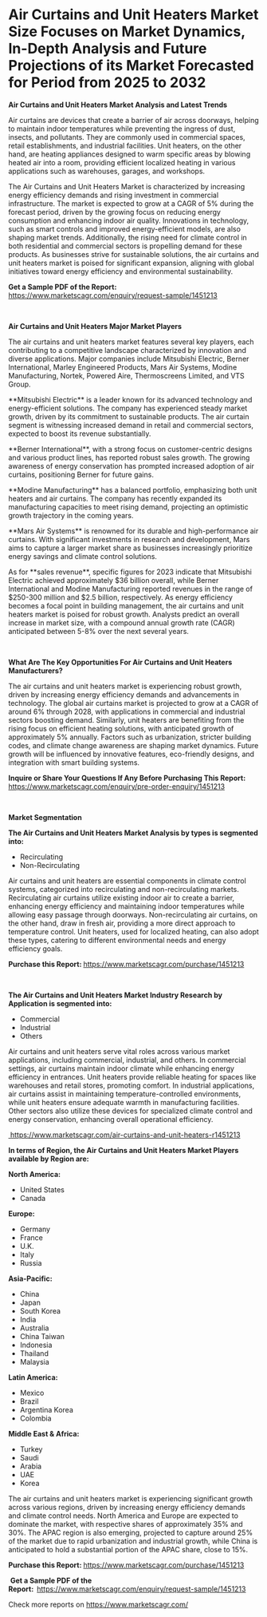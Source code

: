 <p><h1>Air Curtains and Unit Heaters Market Size Focuses on Market Dynamics, In-Depth Analysis and Future Projections of its Market Forecasted for Period from 2025 to 2032</h1></p><p><strong>Air Curtains and Unit Heaters Market Analysis and Latest Trends</strong></p>
<p><p>Air curtains are devices that create a barrier of air across doorways, helping to maintain indoor temperatures while preventing the ingress of dust, insects, and pollutants. They are commonly used in commercial spaces, retail establishments, and industrial facilities. Unit heaters, on the other hand, are heating appliances designed to warm specific areas by blowing heated air into a room, providing efficient localized heating in various applications such as warehouses, garages, and workshops.</p><p>The Air Curtains and Unit Heaters Market is characterized by increasing energy efficiency demands and rising investment in commercial infrastructure. The market is expected to grow at a CAGR of 5% during the forecast period, driven by the growing focus on reducing energy consumption and enhancing indoor air quality. Innovations in technology, such as smart controls and improved energy-efficient models, are also shaping market trends. Additionally, the rising need for climate control in both residential and commercial sectors is propelling demand for these products. As businesses strive for sustainable solutions, the air curtains and unit heaters market is poised for significant expansion, aligning with global initiatives toward energy efficiency and environmental sustainability.</p></p>
<p><strong>Get a Sample PDF of the Report:&nbsp;</strong> <a href="https://www.marketscagr.com/enquiry/request-sample/1451213?utm_campaign=2136&utm_medium=2&utm_source=Github&utm_content=ia&utm_term=27022025&utm_id=air-curtains-and-unit-heaters">https://www.marketscagr.com/enquiry/request-sample/1451213</a></p>
<p>&nbsp;</p>
<p><strong>Air Curtains and Unit Heaters Major Market Players</strong></p>
<p><p>The air curtains and unit heaters market features several key players, each contributing to a competitive landscape characterized by innovation and diverse applications. Major companies include Mitsubishi Electric, Berner International, Marley Engineered Products, Mars Air Systems, Modine Manufacturing, Nortek, Powered Aire, Thermoscreens Limited, and VTS Group.</p><p>**Mitsubishi Electric** is a leader known for its advanced technology and energy-efficient solutions. The company has experienced steady market growth, driven by its commitment to sustainable products. The air curtain segment is witnessing increased demand in retail and commercial sectors, expected to boost its revenue substantially.</p><p>**Berner International**, with a strong focus on customer-centric designs and various product lines, has reported robust sales growth. The growing awareness of energy conservation has prompted increased adoption of air curtains, positioning Berner for future gains.</p><p>**Modine Manufacturing** has a balanced portfolio, emphasizing both unit heaters and air curtains. The company has recently expanded its manufacturing capacities to meet rising demand, projecting an optimistic growth trajectory in the coming years.</p><p>**Mars Air Systems** is renowned for its durable and high-performance air curtains. With significant investments in research and development, Mars aims to capture a larger market share as businesses increasingly prioritize energy savings and climate control solutions.</p><p>As for **sales revenue**, specific figures for 2023 indicate that Mitsubishi Electric achieved approximately $36 billion overall, while Berner International and Modine Manufacturing reported revenues in the range of $250-300 million and $2.5 billion, respectively. As energy efficiency becomes a focal point in building management, the air curtains and unit heaters market is poised for robust growth. Analysts predict an overall increase in market size, with a compound annual growth rate (CAGR) anticipated between 5-8% over the next several years.</p></p>
<p>&nbsp;</p>
<p><strong>What Are The Key Opportunities For Air Curtains and Unit Heaters Manufacturers?</strong></p>
<p><p>The air curtains and unit heaters market is experiencing robust growth, driven by increasing energy efficiency demands and advancements in technology. The global air curtains market is projected to grow at a CAGR of around 6% through 2028, with applications in commercial and industrial sectors boosting demand. Similarly, unit heaters are benefiting from the rising focus on efficient heating solutions, with anticipated growth of approximately 5% annually. Factors such as urbanization, stricter building codes, and climate change awareness are shaping market dynamics. Future growth will be influenced by innovative features, eco-friendly designs, and integration with smart building systems.</p></p>
<p><strong>Inquire or Share Your Questions If Any Before Purchasing This Report:</strong> <a href="https://www.marketscagr.com/enquiry/pre-order-enquiry/1451213?utm_campaign=2136&utm_medium=2&utm_source=Github&utm_content=ia&utm_term=27022025&utm_id=air-curtains-and-unit-heaters">https://www.marketscagr.com/enquiry/pre-order-enquiry/1451213</a></p>
<p>&nbsp;</p>
<p><strong>Market Segmentation</strong></p>
<p><strong>The Air Curtains and Unit Heaters Market Analysis by types is segmented into:</strong></p>
<p><ul><li>Recirculating</li><li>Non-Recirculating</li></ul></p>
<p><p>Air curtains and unit heaters are essential components in climate control systems, categorized into recirculating and non-recirculating markets. Recirculating air curtains utilize existing indoor air to create a barrier, enhancing energy efficiency and maintaining indoor temperatures while allowing easy passage through doorways. Non-recirculating air curtains, on the other hand, draw in fresh air, providing a more direct approach to temperature control. Unit heaters, used for localized heating, can also adopt these types, catering to different environmental needs and energy efficiency goals.</p></p>
<p><strong>Purchase this Report:&nbsp;</strong><a href="https://www.marketscagr.com/purchase/1451213?utm_campaign=2136&utm_medium=2&utm_source=Github&utm_content=ia&utm_term=27022025&utm_id=air-curtains-and-unit-heaters">https://www.marketscagr.com/purchase/1451213</a></p>
<p>&nbsp;</p>
<p><strong>The Air Curtains and Unit Heaters Market Industry Research by Application is segmented into:</strong></p>
<p><ul><li>Commercial</li><li>Industrial</li><li>Others</li></ul></p>
<p><p>Air curtains and unit heaters serve vital roles across various market applications, including commercial, industrial, and others. In commercial settings, air curtains maintain indoor climate while enhancing energy efficiency in entrances. Unit heaters provide reliable heating for spaces like warehouses and retail stores, promoting comfort. In industrial applications, air curtains assist in maintaining temperature-controlled environments, while unit heaters ensure adequate warmth in manufacturing facilities. Other sectors also utilize these devices for specialized climate control and energy conservation, enhancing overall operational efficiency.</p></p>
<p><a href="https://www.marketscagr.com/air-curtains-and-unit-heaters-r1451213?utm_campaign=2136&utm_medium=2&utm_source=Github&utm_content=ia&utm_term=27022025&utm_id=air-curtains-and-unit-heaters">&nbsp;https://www.marketscagr.com/air-curtains-and-unit-heaters-r1451213</a></p>
<p><strong>In terms of Region, the Air Curtains and Unit Heaters Market Players available by Region are:</strong></p>
<p>
    <p> <strong> North America: </strong>
        <ul>
            <li>United States</li>
            <li>Canada</li>
        </ul>
        </p> 
    <p> <strong> Europe: </strong>
        <ul>
            <li>Germany</li>
            <li>France</li>
            <li>U.K.</li>
            <li>Italy</li>
            <li>Russia</li>
        </ul>
        </p> 
    <p> <strong> Asia-Pacific: </strong>
        <ul>
            <li>China</li>
            <li>Japan</li>
            <li>South Korea</li>
            <li>India</li>
            <li>Australia</li>
            <li>China Taiwan</li>
            <li>Indonesia</li>
            <li>Thailand</li>
            <li>Malaysia</li>
        </ul>
        </p> 
    <p> <strong> Latin America: </strong>
        <ul>
            <li>Mexico</li>
            <li>Brazil</li>
            <li>Argentina Korea</li>
            <li>Colombia</li>
        </ul>
        </p> 
    <p> <strong> Middle East & Africa: </strong>
        <ul>
            <li>Turkey</li>
            <li>Saudi</li>
            <li>Arabia</li>
            <li>UAE</li>
            <li>Korea</li>
        </ul>
    </p>
    </p>
<p><p>The air curtains and unit heaters market is experiencing significant growth across various regions, driven by increasing energy efficiency demands and climate control needs. North America and Europe are expected to dominate the market, with respective shares of approximately 35% and 30%. The APAC region is also emerging, projected to capture around 25% of the market due to rapid urbanization and industrial growth, while China is anticipated to hold a substantial portion of the APAC share, close to 15%.</p></p>
<p><strong>Purchase this Report: </strong><a href="https://www.marketscagr.com/purchase/1451213?utm_campaign=2136&utm_medium=2&utm_source=Github&utm_content=ia&utm_term=27022025&utm_id=air-curtains-and-unit-heaters">https://www.marketscagr.com/purchase/1451213</a></p>
<p>&nbsp;<strong>Get a Sample PDF of the Report:&nbsp;&nbsp;</strong><a href="https://www.marketscagr.com/enquiry/request-sample/1451213?utm_campaign=2136&utm_medium=2&utm_source=Github&utm_content=ia&utm_term=27022025&utm_id=air-curtains-and-unit-heaters">https://www.marketscagr.com/enquiry/request-sample/1451213</a></p>
<p><strong></strong></p>
<p>Check more reports on <a href="https://www.marketscagr.com/?utm_campaign=2136&utm_medium=2&utm_source=Github&utm_content=ia&utm_term=27022025&utm_id=air-curtains-and-unit-heaters">https://www.marketscagr.com/</a></p>